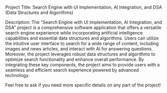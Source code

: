 Project Title: Search Engine with UI Implementation, AI Integration, and DSA (Data Structures and Algorithms)

Description: The "Search Engine with UI Implementation, AI Integration, and DSA" project is a comprehensive software application that offers a versatile search engine experience while incorporating artificial intelligence capabilities and essential data structures and algorithms. Users can utilize the intuitive user interface to search for a wide range of content, including images and news articles, and interact with AI for answering questions. Moreover, the project leverages robust data structures and algorithms to optimize search functionality and enhance overall performance. By integrating these key components, the project aims to provide users with a seamless and efficient search experience powered by advanced technology.

Feel free to ask if you need more specific details on any part of the project!

